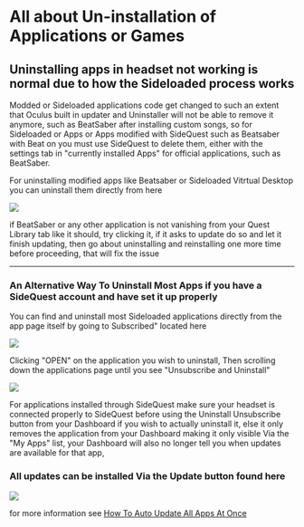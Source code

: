 # All about Un-installation of Applications or Games

## Uninstalling apps in headset not working is normal due to how the Sideloaded process works



Modded or Sideloaded applications code get changed to such an extent that Oculus built in updater and Uninstaller will not be able to remove it anymore, such as BeatSaber after installing custom songs, so for Sideloaded or Apps or Apps modified with SideQuest such as Beatsaber with Beat on you must use SideQuest to delete them, either with the settings tab in "currently installed Apps" for official applications, such as BeatSaber.

For uninstalling modified apps like Beatsaber or Sideloaded Vitrtual Desktop you can uninstall them directly from here

![](https://cdn.discordapp.com/attachments/615234075778875453/689217003877433386/Screenshot_1396.png)

if BeatSaber or any other application is not vanishing from your Quest Library tab like it should, try clicking it, if it asks to update do so and let it finish updating, then go about uninstalling and reinstalling one more time before proceeding, that will fix the issue

----------------------------------------------------------------------------------------------------------------------------

### An Alternative Way To Uninstall Most Apps if you have a SideQuest account and have set it up properly

You can find and uninstall most Sideloaded applications directly from the app page itself by going to Subscribed" located here

![](https://cdn.discordapp.com/attachments/615234075778875453/689219814836928552/Screenshot_1398.png)

Clicking "OPEN" on the application you wish to uninstall, Then scrolling down the applications page until you see "Unsubscribe and Uninstall"

![](https://cdn.discordapp.com/attachments/615234075778875453/689221206083240042/Screenshot_1399.png)

For applications installed through SideQuest make sure your headset is connected properly to SideQuest before using the Uninstall Unsubscribe button from your Dashboard if you wish to actually uninstall it, else it only removes the application from your Dashboard making it only visible Via the "My Apps" list, your Dashboard will also no longer tell you when updates are available for that app, 

### All updates can be installed Via the Update button found here
![](https://cdn.discordapp.com/attachments/615234075778875453/622458464391790592/Updat_All.png)

for more information see [How To Auto Update All Apps At Once](https://github.com/the-expanse/SideQuest/wiki/How-to-Auto-Update-app's-and-mods)